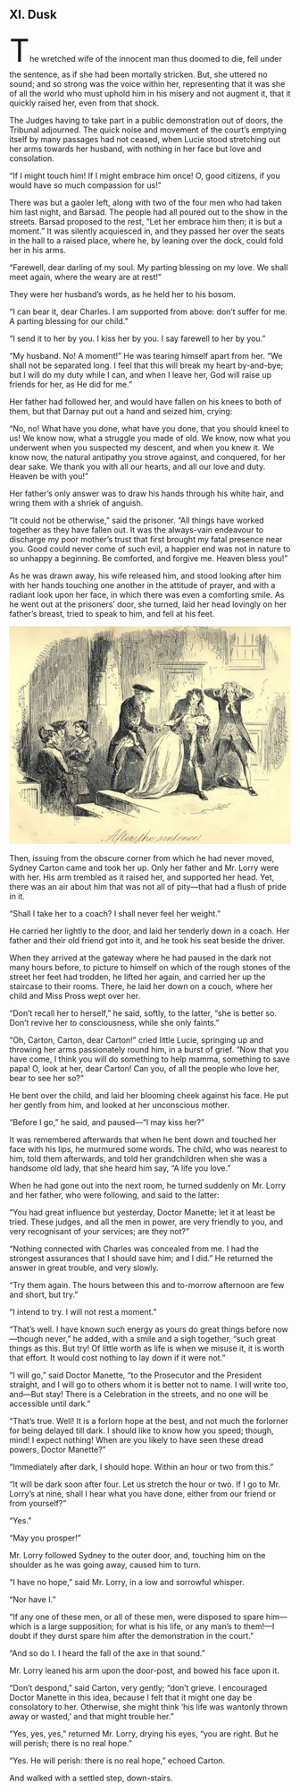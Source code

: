 ## XI. Dusk

<span class="dropcap" style="font-size: 4.00em">T</span>he wretched wife of the innocent man thus doomed to die, fell under the sentence, as if she had been mortally stricken. But, she uttered no sound; and so strong was the voice within her, representing that it was she of all the world who must uphold him in his misery and not augment it, that it quickly raised her, even from that shock.

The Judges having to take part in a public demonstration out of doors, the Tribunal adjourned. The quick noise and movement of the court’s emptying itself by many passages had not ceased, when Lucie stood stretching out her arms towards her husband, with nothing in her face but love and consolation.

“If I might touch him! If I might embrace him once! O, good citizens, if you would have so much compassion for us!”

There was but a gaoler left, along with two of the four men who had taken him last night, and Barsad. The people had all poured out to the show in the streets. Barsad proposed to the rest, “Let her embrace him then; it is but a moment.” It was silently acquiesced in, and they passed her over the seats in the hall to a raised place, where he, by leaning over the dock, could fold her in his arms.

“Farewell, dear darling of my soul. My parting blessing on my love. We shall meet again, where the weary are at rest!”

They were her husband’s words, as he held her to his bosom.

“I can bear it, dear Charles. I am supported from above: don’t suffer for me. A parting blessing for our child.”

“I send it to her by you. I kiss her by you. I say farewell to her by you.”

“My husband. No! A moment!” He was tearing himself apart from her. “We shall not be separated long. I feel that this will break my heart by-and-bye; but I will do my duty while I can, and when I leave her, God will raise up friends for her, as He did for me.”

Her father had followed her, and would have fallen on his knees to both of them, but that Darnay put out a hand and seized him, crying:

“No, no! What have you done, what have you done, that you should kneel to us! We know now, what a struggle you made of old. We know, now what you underwent when you suspected my descent, and when you knew it. We know now, the natural antipathy you strove against, and conquered, for her dear sake. We thank you with all our hearts, and all our love and duty. Heaven be with you!”

Her father’s only answer was to draw his hands through his white hair, and wring them with a shriek of anguish.

“It could not be otherwise,” said the prisoner. “All things have worked together as they have fallen out. It was the always-vain endeavour to discharge my poor mother’s trust that first brought my fatal presence near you. Good could never come of such evil, a happier end was not in nature to so unhappy a beginning. Be comforted, and forgive me. Heaven bless you!”

As he was drawn away, his wife released him, and stood looking after him with her hands touching one another in the attitude of prayer, and with a radiant look upon her face, in which there was even a comforting smile. As he went out at the prisoners’ door, she turned, laid her head lovingly on her father’s breast, tried to speak to him, and fell at his feet.

![0686m ](images/0686m.jpg)

Then, issuing from the obscure corner from which he had never moved, Sydney Carton came and took her up. Only her father and Mr. Lorry were with her. His arm trembled as it raised her, and supported her head. Yet, there was an air about him that was not all of pity—that had a flush of pride in it.

“Shall I take her to a coach? I shall never feel her weight.”

He carried her lightly to the door, and laid her tenderly down in a coach. Her father and their old friend got into it, and he took his seat beside the driver.

When they arrived at the gateway where he had paused in the dark not many hours before, to picture to himself on which of the rough stones of the street her feet had trodden, he lifted her again, and carried her up the staircase to their rooms. There, he laid her down on a couch, where her child and Miss Pross wept over her.

“Don’t recall her to herself,” he said, softly, to the latter, “she is better so. Don’t revive her to consciousness, while she only faints.”

“Oh, Carton, Carton, dear Carton!” cried little Lucie, springing up and throwing her arms passionately round him, in a burst of grief. “Now that you have come, I think you will do something to help mamma, something to save papa! O, look at her, dear Carton! Can you, of all the people who love her, bear to see her so?”

He bent over the child, and laid her blooming cheek against his face. He put her gently from him, and looked at her unconscious mother.

“Before I go,” he said, and paused—“I may kiss her?”

It was remembered afterwards that when he bent down and touched her face with his lips, he murmured some words. The child, who was nearest to him, told them afterwards, and told her grandchildren when she was a handsome old lady, that she heard him say, “A life you love.”

When he had gone out into the next room, he turned suddenly on Mr. Lorry and her father, who were following, and said to the latter:

“You had great influence but yesterday, Doctor Manette; let it at least be tried. These judges, and all the men in power, are very friendly to you, and very recognisant of your services; are they not?”

“Nothing connected with Charles was concealed from me. I had the strongest assurances that I should save him; and I did.” He returned the answer in great trouble, and very slowly.

“Try them again. The hours between this and to-morrow afternoon are few and short, but try.”

“I intend to try. I will not rest a moment.”

“That’s well. I have known such energy as yours do great things before now—though never,” he added, with a smile and a sigh together, “such great things as this. But try! Of little worth as life is when we misuse it, it is worth that effort. It would cost nothing to lay down if it were not.”

“I will go,” said Doctor Manette, “to the Prosecutor and the President straight, and I will go to others whom it is better not to name. I will write too, and—But stay! There is a Celebration in the streets, and no one will be accessible until dark.”

“That’s true. Well! It is a forlorn hope at the best, and not much the forlorner for being delayed till dark. I should like to know how you speed; though, mind! I expect nothing! When are you likely to have seen these dread powers, Doctor Manette?”

“Immediately after dark, I should hope. Within an hour or two from this.”

“It will be dark soon after four. Let us stretch the hour or two. If I go to Mr. Lorry’s at nine, shall I hear what you have done, either from our friend or from yourself?”

“Yes.”

“May you prosper!”

Mr. Lorry followed Sydney to the outer door, and, touching him on the shoulder as he was going away, caused him to turn.

“I have no hope,” said Mr. Lorry, in a low and sorrowful whisper.

“Nor have I.”

“If any one of these men, or all of these men, were disposed to spare him—which is a large supposition; for what is his life, or any man’s to them!—I doubt if they durst spare him after the demonstration in the court.”

“And so do I. I heard the fall of the axe in that sound.”

Mr. Lorry leaned his arm upon the door-post, and bowed his face upon it.

“Don’t despond,” said Carton, very gently; “don’t grieve. I encouraged Doctor Manette in this idea, because I felt that it might one day be consolatory to her. Otherwise, she might think ‘his life was wantonly thrown away or wasted,’ and that might trouble her.”

“Yes, yes, yes,” returned Mr. Lorry, drying his eyes, “you are right. But he will perish; there is no real hope.”

“Yes. He will perish: there is no real hope,” echoed Carton.

And walked with a settled step, down-stairs.

